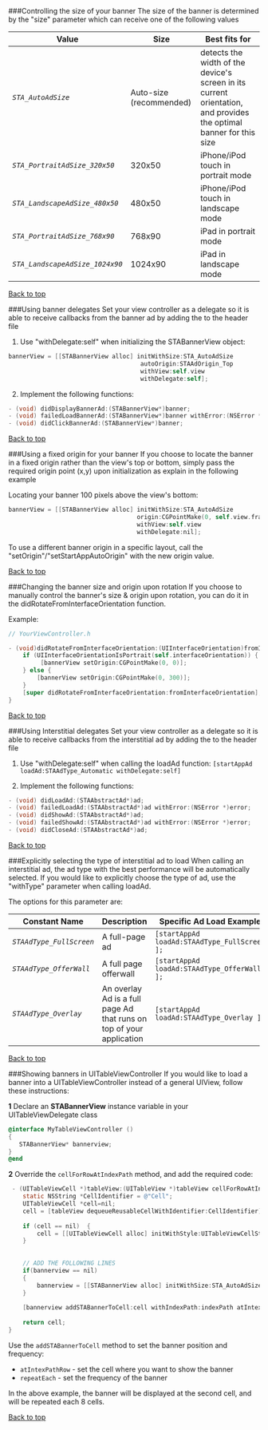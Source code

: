 <a name="top">
<a name="ControllingBannerSize" />
###Controlling the size of your banner
The size of the banner is determined by the "size" parameter which can receive one of the following values

Value | Size | Best fits for
--- | --- | ---
*`STA_AutoAdSize`* | Auto-size (recommended) | detects the width of the device's screen in its current orientation, and provides the optimal banner for this size
*`STA_PortraitAdSize_320x50`* | 320x50 | iPhone/iPod touch in portrait mode
*`STA_LandscapeAdSize_480x50`* | 480x50 | iPhone/iPod touch in landscape mode
*`STA_PortraitAdSize_768x90`* | 768x90 | iPad in portrait mode
*`STA_LandscapeAdSize_1024x90`* | 1024x90 | iPad in landscape mode

[Back to top](#top)

<a name="UsingBannerDelegates" />
###Using banner delegates
Set your view controller as a delegate so it is able to receive callbacks from the banner ad by adding the <STABannerDelegateProtocol> to the header file

1. Use "withDelegate:self" when initializing the STABannerView object:
 ```objectivec
 bannerView = [[STABannerView alloc] initWithSize:STA_AutoAdSize 
                                      autoOrigin:STAAdOrigin_Top                 
                                      withView:self.view 
                                      withDelegate:self];
 ```

2. Implement the following functions:
 ```objectivec
- (void) didDisplayBannerAd:(STABannerView*)banner;
- (void) failedLoadBannerAd:(STABannerView*)banner withError:(NSError *)error;
- (void) didClickBannerAd:(STABannerView*)banner;
 ```

[Back to top](#top)

<a name="UsingFixedOriginBanner" />
###Using a fixed origin for your banner
If you choose to locate the banner in a fixed origin rather than the view's top or bottom, simply pass the required origin point (x,y) upon initialization as explain in the following example

Locating your banner 100 pixels above the view's bottom:
```objectivec
bannerView = [[STABannerView alloc] initWithSize:STA_AutoAdSize 
                                    origin:CGPointMake(0, self.view.frame.size.height - 100) 
                                    withView:self.view 
                                    withDelegate:nil];
```
To use a different banner origin in a specific layout, call the "setOrigin"/"setStartAppAutoOrigin" with the new origin value.

[Back to top](#top)

<a name="ChangingBanner" />
###Changing the banner size and origin upon rotation
If you choose to manually control the banner's size & origin upon rotation, you can do it in the didRotateFromInterfaceOrientation function. 

Example:
```objectivec
// YourViewController.h

- (void)didRotateFromInterfaceOrientation:(UIInterfaceOrientation)fromInterfaceOrientation {
    if (UIInterfaceOrientationIsPortrait(self.interfaceOrientation)) {
         [bannerView setOrigin:CGPointMake(0, 0)];
    } else {	
        [bannerView setOrigin:CGPointMake(0, 300)];
    }
    [super didRotateFromInterfaceOrientation:fromInterfaceOrientation];
}
```

[Back to top](#top)

<a name="UsingInterstitialDelegate" />
###Using Interstitial delegates
Set your view controller as a delegate so it is able to receive callbacks from the interstitial ad by adding the <STADelegateProtocol> to the header file

1. Use "withDelegate:self" when calling the loadAd function:
 ```[startAppAd loadAd:STAAdType_Automatic withDelegate:self]```

2. Implement the following functions:
 ```objectivec
- (void) didLoadAd:(STAAbstractAd*)ad;
- (void) failedLoadAd:(STAAbstractAd*)ad withError:(NSError *)error;
- (void) didShowAd:(STAAbstractAd*)ad;
- (void) failedShowAd:(STAAbstractAd*)ad withError:(NSError *)error;
- (void) didCloseAd:(STAAbstractAd*)ad;
```

[Back to top](#top)

<a name="SelectInterstitialType" />
###Explicitly selecting the type of interstitial ad to load
When calling an interstitial ad, the ad type with the best performance will be automatically selected. If you would like to explicitly choose the type of ad, use the "withType" parameter when calling loadAd. 

The options for this parameter are:

Constant Name | Description | Specific Ad Load Example
--- | --- | ---
*`STAAdType_FullScreen`* | A full-page ad | `[startAppAd loadAd:STAAdType_FullScreen ];`
*`STAAdType_OfferWall`* | A full page offerwall | `[startAppAd loadAd:STAAdType_OfferWall ];`
*`STAAdType_Overlay`* | An overlay Ad is a full page Ad that runs on top of your application  | `[startAppAd loadAd:STAAdType_Overlay ];`

[Back to top](#top)

<a name="table-view" />
###Showing banners in UITableViewController
If you would like to load a banner into a UITableViewController instead of a general UIView, follow these instructions:

**1** Declare an **STABannerView** instance variable in your UITableViewDelegate class

 ```objectivec
@interface MyTableViewController ()
{
    STABannerView* bannerview;
}
@end
 ```
 
**2** Override the ``cellForRowAtIndexPath`` method, and add the required code:

```objectivec
 - (UITableViewCell *)tableView:(UITableView *)tableView cellForRowAtIndexPath:(NSIndexPath *)indexPath {
    static NSString *CellIdentifier = @"Cell";
    UITableViewCell *cell=nil;
    cell = [tableView dequeueReusableCellWithIdentifier:CellIdentifier];
    
    if (cell == nil)  {
        cell = [[UITableViewCell alloc] initWithStyle:UITableViewCellStyleDefault reuseIdentifier:CellIdentifier];
    }
    
    
    // ADD THE FOLLOWING LINES
    if(bannerview == nil)
    {
        bannerview = [[STABannerView alloc] initWithSize:STA_AutoAdSize autoOrigin:STAAdOrigin_Top withView:cell withDelegate:self];
    }
    
    [bannerview addSTABannerToCell:cell withIndexPath:indexPath atIntexPathRow:2 repeatEach:8];
    
    return cell;
}
```

Use the ``addSTABannerToCell`` method to set the banner position and frequency:
+ ``atIntexPathRow`` - set the cell where you want to show the banner
+ ``repeatEach`` - set the frequency of the banner

In the above example, the banner will be displayed at the second cell, and will be repeated each 8 cells.

[Back to top](#top)

